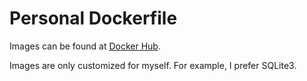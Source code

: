 # Personal Dockerfile

Images can be found at [Docker Hub](https://hub.docker.com/u/zhusj/).

Images are only customized for myself. For example, I prefer SQLite3.
